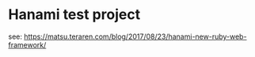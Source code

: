 Hanami test project
===


see: https://matsu.teraren.com/blog/2017/08/23/hanami-new-ruby-web-framework/
